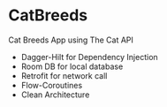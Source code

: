 # CatBreeds
Cat Breeds App using The Cat API

* Dagger-Hilt for Dependency Injection
* Room DB for local database
* Retrofit for network call
* Flow-Coroutines
* Clean Architecture
